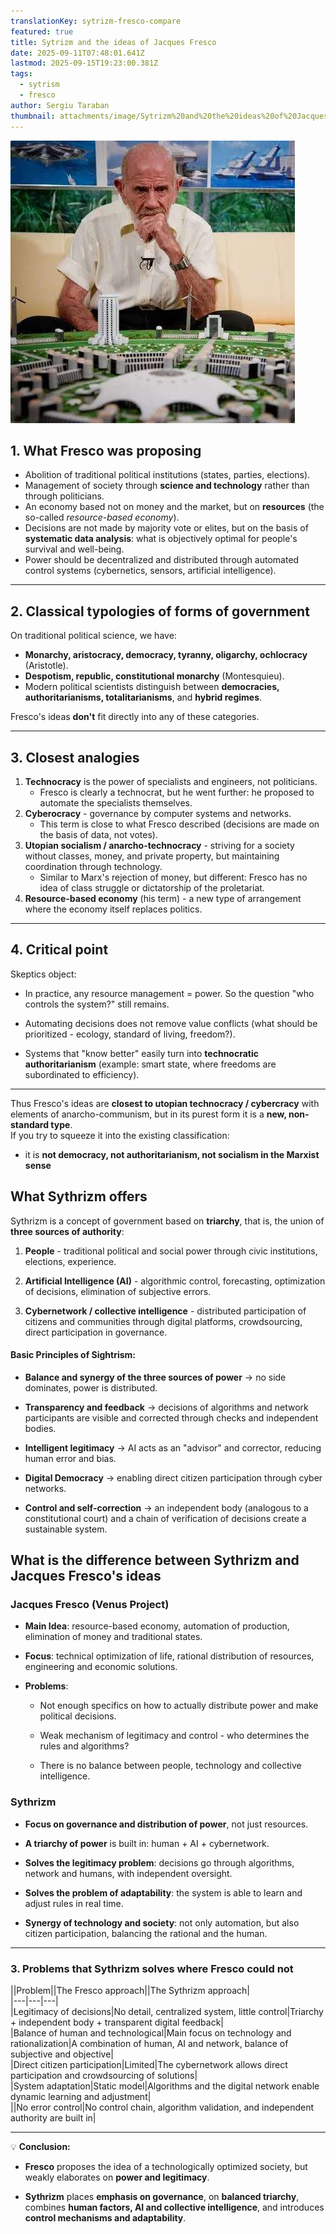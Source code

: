 ```yaml
---
translationKey: sytrizm-fresco-compare
featured: true
title: Sytrizm and the ideas of Jacques Fresco
date: 2025-09-11T07:48:01.641Z
lastmod: 2025-09-15T19:23:00.381Z
tags:
  - sytrism
  - fresco
author: Sergiu Taraban
thumbnail: attachments/image/Sytrizm%20and%20the%20ideas%20of%20Jacques%20Fresco-1757674501100.jpeg
---
```

![](attachments/image/Sytrizm%20and%20the%20ideas%20of%20Jacques%20Fresco-1757674501100.jpeg)

## 1. What Fresco was proposing

* Abolition of traditional political institutions (states, parties, elections).
* Management of society through **science and technology** rather than through politicians.
* An economy based not on money and the market, but on **resources** (the so-called *resource-based economy*).
* Decisions are not made by majority vote or elites, but on the basis of **systematic data analysis**: what is objectively optimal for people's survival and well-being.
* Power should be decentralized and distributed through automated control systems (cybernetics, sensors, artificial intelligence).

***

## 2. Classical typologies of forms of government

On traditional political science, we have:

* **Monarchy, aristocracy, democracy, tyranny, oligarchy, ochlocracy** (Aristotle).
* **Despotism, republic, constitutional monarchy** (Montesquieu).
* Modern political scientists distinguish between **democracies, authoritarianisms, totalitarianisms**, and **hybrid regimes**.

Fresco's ideas **don't** fit directly into any of these categories.

***

## 3. Closest analogies

1. **Technocracy** is the power of specialists and engineers, not politicians.
   * Fresco is clearly a technocrat, but he went further: he proposed to automate the specialists themselves.
2. **Cyberocracy** - governance by computer systems and networks.
   * This term is close to what Fresco described (decisions are made on the basis of data, not votes).
3. **Utopian socialism / anarcho-technocracy** - striving for a society without classes, money, and private property, but maintaining coordination through technology.
   * Similar to Marx's rejection of money, but different: Fresco has no idea of class struggle or dictatorship of the proletariat.
4. **Resource-based economy** (his term) - a new type of arrangement where the economy itself replaces politics.

***

## 4. Critical point

Skeptics object:

* In practice, any resource management = power. So the question "who controls the system?" still remains.

* Automating decisions does not remove value conflicts (what should be prioritized - ecology, standard of living, freedom?).

* Systems that "know better" easily turn into **technocratic authoritarianism** (example: smart state, where freedoms are subordinated to efficiency).

***

Thus Fresco's ideas are **closest to utopian technocracy / cybercracy** with elements of anarcho-communism, but in its purest form it is a **new, non-standard type**.\
If you try to squeeze it into the existing classification:

* it is **not democracy, not authoritarianism, not socialism in the Marxist sense**

## **What Sythrizm offers**

Sythrizm is a concept of government based on **triarchy**, that is, the union of **three sources of authority**:

1. **People** - traditional political and social power through civic institutions, elections, experience.

2. **Artificial Intelligence (AI)** - algorithmic control, forecasting, optimization of decisions, elimination of subjective errors.

3. **Cybernetwork / collective intelligence** - distributed participation of citizens and communities through digital platforms, crowdsourcing, direct participation in governance.

#### Basic Principles of Sightrism:

* **Balance and synergy of the three sources of power** → no side dominates, power is distributed.

* **Transparency and feedback** → decisions of algorithms and network participants are visible and corrected through checks and independent bodies.

* **Intelligent legitimacy** → AI acts as an "advisor" and corrector, reducing human error and bias.

* **Digital Democracy** → enabling direct citizen participation through cyber networks.

* **Control and self-correction** → an independent body (analogous to a constitutional court) and a chain of verification of decisions create a sustainable system.

## **What is the difference between Sythrizm and Jacques Fresco's ideas**

### Jacques Fresco (Venus Project)

* **Main Idea**: resource-based economy, automation of production, elimination of money and traditional states.

* **Focus**: technical optimization of life, rational distribution of resources, engineering and economic solutions.

* **Problems**:

  * Not enough specifics on how to actually distribute power and make political decisions.

  * Weak mechanism of legitimacy and control - who determines the rules and algorithms?

  * There is no balance between people, technology and collective intelligence.

### Sythrizm

* **Focus on governance and distribution of power**, not just resources.

* **A triarchy of power** is built in: human + AI + cybernetwork.

* **Solves the legitimacy problem**: decisions go through algorithms, network and humans, with independent oversight.

* **Solves the problem of adaptability**: the system is able to learn and adjust rules in real time.

* **Synergy of technology and society**: not only automation, but also citizen participation, balancing the rational and the human.

***

### 3. **Problems that Sythrizm solves where Fresco could not**

||Problem||The Fresco approach||The Sythrizm approach|\
\|---|---|---|\
|Legitimacy of decisions|No detail, centralized system, little control|Triarchy + independent body + transparent digital feedback|\
|Balance of human and technological|Main focus on technology and rationalization|A combination of human, AI and network, balance of subjective and objective|\
|Direct citizen participation|Limited|The cybernetwork allows direct participation and crowdsourcing of solutions|\
|System adaptation|Static model|Algorithms and the digital network enable dynamic learning and adjustment|\
||No error control|No control chain, algorithm validation, and independent authority are built in|

***

💡 **Conclusion:**

* **Fresco** proposes the idea of a technologically optimized society, but weakly elaborates on **power and legitimacy**.

* **Sythrizm** places **emphasis on governance**, on **balanced triarchy**, combines **human factors, AI and collective intelligence**, and introduces **control mechanisms and adaptability**.

